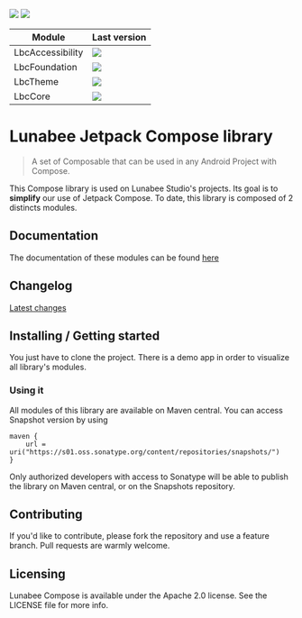 ![](https://img.shields.io/badge/license-Apache--2.0-informational?style=for-the-badge) ![](https://img.shields.io/badge/minSdk-23-informational?style=for-the-badge)

| Module           | Last version                                                                                            |
|------------------|---------------------------------------------------------------------------------------------------------|
| LbcAccessibility | ![](https://img.shields.io/maven-central/v/studio.lunabee.compose/lbcaccessibility?style=for-the-badge) |
| LbcFoundation    | ![](https://img.shields.io/maven-central/v/studio.lunabee.compose/lbcfoundation?style=for-the-badge)    |
| LbcTheme         | ![](https://img.shields.io/maven-central/v/studio.lunabee.compose/lbctheme?style=for-the-badge)         |
| LbcCore          | ![](https://img.shields.io/maven-central/v/studio.lunabee.compose/lbccore?style=for-the-badge)          |

# Lunabee Jetpack Compose library

> A set of Composable that can be used in any Android Project with Compose.

This Compose library is used on Lunabee Studio's projects. Its goal is to **simplify** our use of Jetpack Compose.
To date, this library is composed of 2 distincts modules.

## Documentation

The documentation of these modules can be found [here](https://www.notion.so/lunabeestudio/Lunabee-Compose-library-42f4d91d463a4e8492a1a4d3d32a243f)

## Changelog

[Latest changes](CHANGELOG.MD)

## Installing / Getting started

You just have to clone the project. There is a demo app in order to visualize all library's modules.

### Using it

All modules of this library are available on Maven central. You can access Snapshot version by using

```
maven {
    url = uri("https://s01.oss.sonatype.org/content/repositories/snapshots/")
}
```

Only authorized developers with access to Sonatype will be able to publish the library on Maven central, or on the Snapshots repository.

## Contributing

If you'd like to contribute, please fork the repository and use a feature branch. Pull requests are warmly welcome.

## Licensing

Lunabee Compose is available under the Apache 2.0 license. See the LICENSE file for more info.



